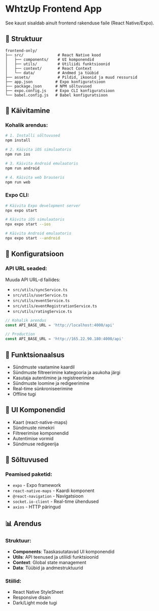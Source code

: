 # WhtzUp Frontend App

See kaust sisaldab ainult frontend rakenduse faile (React Native/Expo).

## 📁 Struktuur

```
frontend-only/
├── src/               # React Native kood
│   ├── components/    # UI komponendid
│   ├── utils/         # Utiliidi funktsioonid
│   ├── context/       # React Context
│   └── data/          # Andmed ja tüübid
├── assets/            # Pildid, ikoonid ja muud ressursid
├── app.json          # Expo konfiguratsioon
├── package.json      # NPM sõltuvused
├── expo.config.js    # Expo CLI konfiguratsioon
└── babel.config.js   # Babel konfiguratsioon
```

## 🚀 Käivitamine

### Kohalik arendus:
```bash
# 1. Installi sõltuvused
npm install

# 2. Käivita iOS simulaatoris
npm run ios

# 3. Käivita Android emulaatoris
npm run android

# 4. Käivita web brauseris
npm run web
```

### Expo CLI:
```bash
# Käivita Expo development server
npx expo start

# Käivita iOS simulaatoris
npx expo start --ios

# Käivita Android emulaatoris
npx expo start --android
```

## 🔧 Konfiguratsioon

### API URL seaded:
Muuda API URL-d failides:
- `src/utils/syncService.ts`
- `src/utils/userService.ts`
- `src/utils/eventService.ts`
- `src/utils/eventRegistrationService.ts`
- `src/utils/ratingService.ts`

```typescript
// Kohalik arendus
const API_BASE_URL = 'http://localhost:4000/api'

// Production
const API_BASE_URL = 'http://165.22.90.180:4000/api'
```

## 📱 Funktsionaalsus

- Sündmuste vaatamine kaardil
- Sündmuste filtreerimine kategooria ja asukoha järgi
- Kasutaja autentimine ja registreerimine
- Sündmuste loomine ja redigeerimine
- Real-time sünkroniseerimine
- Offline tugi

## 🎨 UI Komponendid

- Kaart (react-native-maps)
- Sündmuste nimekiri
- Filtreerimise komponendid
- Autentimise vormid
- Sündmuse redigeerija

## 🔗 Sõltuvused

### Peamised paketid:
- `expo` - Expo framework
- `react-native-maps` - Kaardi komponent
- `@react-navigation` - Navigatsioon
- `socket.io-client` - Real-time ühendused
- `axios` - HTTP päringud

## 📊 Arendus

### Struktuur:
- **Components**: Taaskasutatavad UI komponendid
- **Utils**: API teenused ja utiliidi funktsioonid
- **Context**: Global state management
- **Data**: Tüübid ja andmestruktuurid

### Stiilid:
- React Native StyleSheet
- Responsive disain
- Dark/Light mode tugi

